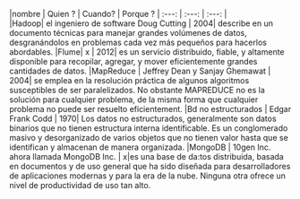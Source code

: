 |nombre  | Quien ? | Cuando?  | Porque ?
| :---:  | :---:   |  :---:   |    
|Hadoop| el ingeniero de software Doug Cutting | 2004| describe en un documento técnicas para manejar grandes volúmenes de datos, desgranándolos en problemas cada vez más pequeños para hacerlos abordables.
|Flume| x | 2012| es un servicio distribuido, fiable, y altamente disponible para recopilar, agregar, y mover eficientemente grandes cantidades de datos.
|MapReduce | Jeffrey Dean y Sanjay Ghemawat | 2004| se emplea en la resolución práctica de algunos algoritmos susceptibles de ser paralelizados. No obstante MAPREDUCE no es la solución para cualquier problema, de la misma forma que cualquier problema no puede ser resuelto eficientement.
|Bd no estructurados | Edgar Frank Codd | 1970| Los datos no estructurados, generalmente son datos binarios que no tienen estructura interna identificable. Es un conglomerado masivo y desorganizado de varios objetos que no tienen valor hasta que se identifican y almacenan de manera organizada.
|MongoDB | 10gen Inc. ahora llamada MongoDB Inc. | x|es una base de da:tos distribuida, basada en documentos y de uso general que ha sido diseñada para desarrolladores de aplicaciones modernas y para la era de la nube. Ninguna otra ofrece un nivel de productividad de uso tan alto.
